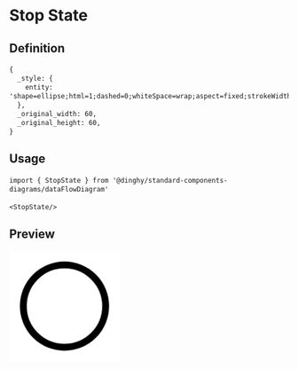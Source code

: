 # Stop State

## Definition

```
{
  _style: { 
    entity: 'shape=ellipse;html=1;dashed=0;whiteSpace=wrap;aspect=fixed;strokeWidth=5;perimeter=ellipsePerimeter;',
  },
  _original_width: 60,
  _original_height: 60,
}
```

## Usage

```
import { StopState } from '@dinghy/standard-components-diagrams/dataFlowDiagram'

<StopState/>
```

## Preview

<img src="./stop-state.png" width="200"/>
